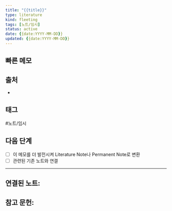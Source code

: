 ```yaml
---
title: "{{title}}"
type: literature
kind: fleeting
tags: [노트/임시]
status: active
date: {{date:YYYY-MM-DD}}
updated: {{date:YYYY-MM-DD}}
---
```



## 빠른 메모

<!-- 여기에 빠른 생각이나 아이디어를 기록하세요 -->

## 출처
-

## 태그
 #노트/임시

## 다음 단계
- [ ] 이 메모를 더 발전시켜 Literature Note나 Permanent Note로 변환
- [ ] 관련된 기존 노트와 연결

---

**연결된 노트**:
-

**참고 문헌**:
-
